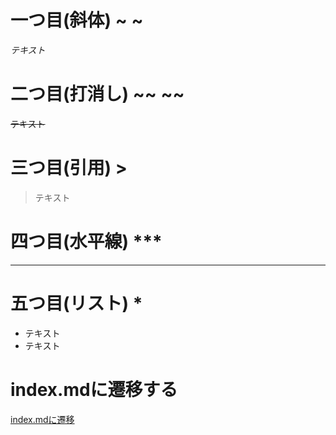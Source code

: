 # 一つ目(斜体) ~ ~

*テキスト*

# 二つ目(打消し) ~~ ~~

~~テキスト~~

# 三つ目(引用) >

> テキスト

# 四つ目(水平線) ***

***

# 五つ目(リスト) *

* テキスト
* テキスト

# index.mdに遷移する

[index.mdに遷移](https://nayutarou.github.io/pagetest/)
